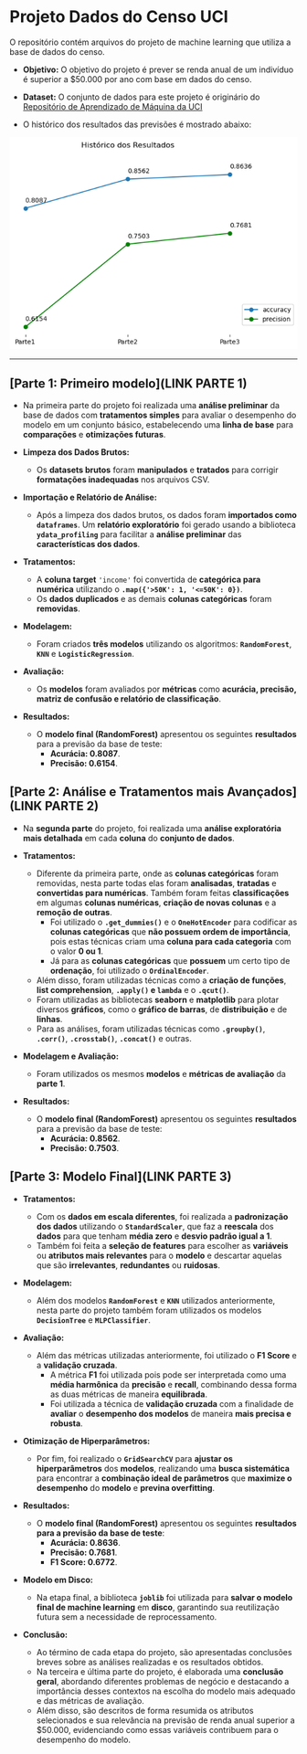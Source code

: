 # Projeto Dados do Censo UCI

O repositório contém arquivos do projeto de machine learning que utiliza a base de dados do censo.

- **Objetivo:** O objetivo do projeto é prever se renda anual de um indivíduo é superior a $50.000 por ano com base em dados do censo.

- **Dataset:** O conjunto de dados para este projeto é originário do [Repositório de Aprendizado de Máquina da UCI](https://archive.ics.uci.edu/ml/datasets/Adult)

- O histórico dos resultados das previsões é mostrado abaixo:

<img src = 'https://github.com/douglashideki/UCI-Census-Income-Dataset/blob/main/img/resultados.png'>

---
## [Parte 1: Primeiro modelo](LINK PARTE 1)
- Na primeira parte do projeto foi realizada uma **análise preliminar** da base de dados com **tratamentos simples** para avaliar o desempenho do modelo em um conjunto básico, estabelecendo uma **linha de base** para **comparações** e **otimizações futuras**.  

- **Limpeza dos Dados Brutos:**
  - Os **datasets brutos** foram **manipulados** e **tratados** para corrigir **formatações inadequadas** nos arquivos CSV.  

- **Importação e Relatório de Análise:**
  - Após a limpeza dos dados brutos, os dados foram **importados como `dataframes`**. Um **relatório exploratório** foi gerado usando a biblioteca **`ydata_profiling`** para facilitar a **análise preliminar** das **características dos dados**.
   
- **Tratamentos:**
  - A **coluna target** `'income'` foi convertida de **categórica para numérica** utilizando o **`.map({'>50K': 1, '<=50K': 0})`**.
  - Os **dados duplicados** e as demais **colunas categóricas** foram **removidas**. 

- **Modelagem:**
  - Foram criados **três modelos** utilizando os algoritmos: **`RandomForest`**, **`KNN`** e **`LogisticRegression`**.  

- **Avaliação:**
  - Os **modelos** foram avaliados por **métricas** como **acurácia, precisão, matriz de confusão e relatório de classificação**.  

- **Resultados:**
  - O **modelo final (RandomForest)** apresentou os seguintes **resultados** para a previsão da base de teste:  
    - **Acurácia: 0.8087**.  
    - **Precisão: 0.6154**.  
 
## [Parte 2: Análise e Tratamentos mais Avançados](LINK PARTE 2)
- Na **segunda parte** do projeto, foi realizada uma **análise exploratória mais detalhada** em cada **coluna** do **conjunto de dados**.  

- **Tratamentos:**
  - Diferente da primeira parte, onde as **colunas categóricas** foram removidas, nesta parte todas elas foram **analisadas**, **tratadas** e **convertidas para numéricas**. Também foram feitas **classificações** em algumas **colunas numéricas**, **criação de novas colunas** e a **remoção de outras**.
    - Foi utilizado o **`.get_dummies()`** e o **`OneHotEncoder`** para codificar as **colunas categóricas** que **não possuem ordem de importância**, pois estas técnicas criam uma **coluna para cada categoria** com o valor **0 ou 1**.  
    - Já para as **colunas categóricas** que **possuem** um certo tipo de **ordenação**, foi utilizado o **`OrdinalEncoder`**.  
  - Além disso, foram utilizadas técnicas como a **criação de funções**, **list comprehension**, **`.apply()` e `lambda`** e o **`.qcut()`**.  
  - Foram utilizadas as bibliotecas **seaborn** e **matplotlib** para plotar diversos **gráficos**, como o **gráfico de barras**, de **distribuição** e de **linhas**.  
  - Para as análises, foram utilizadas técnicas como **`.groupby()`**, **`.corr()`**, **`.crosstab()`**, **`.concat()`** e outras.  

- **Modelagem e Avaliação:**
  - Foram utilizados os mesmos **modelos** e **métricas de avaliação** da **parte 1**.  

- **Resultados:**
  - O **modelo final (RandomForest)** apresentou os seguintes **resultados** para a previsão da base de teste:  
    - **Acurácia: 0.8562**.  
    - **Precisão: 0.7503**.
 

## [Parte 3: Modelo Final](LINK PARTE 3)
- **Tratamentos:**  
  - Com os **dados em escala diferentes**, foi realizada a **padronização dos dados** utilizando o **`StandardScaler`**, que faz a **reescala** dos **dados** para que tenham **média zero** e **desvio padrão igual a 1**.  
  - Também foi feita a **seleção de features** para escolher as **variáveis** ou **atributos mais relevantes** para o **modelo** e descartar aquelas que são **irrelevantes**, **redundantes** ou **ruidosas**.  

- **Modelagem:**  
  - Além dos modelos **`RandomForest`** e **`KNN`** utilizados anteriormente, nesta parte do projeto também foram utilizados os modelos **`DecisionTree`** e **`MLPClassifier`**.  

- **Avaliação:**  
  - Além das métricas utilizadas anteriormente, foi utilizado o **F1 Score** e a **validação cruzada**.  
    - A métrica **F1** foi utilizada pois pode ser interpretada como uma **média harmônica** da **precisão** e **recall**, combinando dessa forma as duas métricas de maneira **equilibrada**.  
    - Foi utilizada a técnica de **validação cruzada** com a finalidade de **avaliar** o **desempenho dos modelos** de maneira **mais precisa e robusta**.  

- **Otimização de Hiperparâmetros:**  
  - Por fim, foi realizado o **`GridSearchCV`** para **ajustar os hiperparâmetros** dos **modelos**, realizando uma **busca sistemática** para encontrar a **combinação ideal de parâmetros** que **maximize o desempenho** do **modelo** e **previna overfitting**.  

- **Resultados:**  
  - O **modelo final (RandomForest)** apresentou os seguintes **resultados para a previsão da base de teste**:  
    - **Acurácia: 0.8636**.  
    - **Precisão: 0.7681**.
    - **F1 Score: 0.6772**.

- **Modelo em Disco:**
  - Na etapa final, a biblioteca **`joblib`** foi utilizada para **salvar o modelo final de machine learning** em **disco**, garantindo sua reutilização futura sem a necessidade de reprocessamento.

- **Conclusão:**  
  - Ao término de cada etapa do projeto, são apresentadas conclusões breves sobre as análises realizadas e os resultados obtidos.  
  - Na terceira e última parte do projeto, é elaborada uma **conclusão geral**, abordando diferentes problemas de negócio e destacando a importância desses contextos na escolha do modelo mais adequado e das métricas de avaliação.  
  - Além disso, são descritos de forma resumida os atributos selecionados e sua relevância na previsão de renda anual superior a $50.000, evidenciando como essas variáveis contribuem para o desempenho do modelo.
